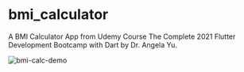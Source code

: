 # bmi_calculator

A BMI Calculator App from Udemy Course The Complete 2021 Flutter Development Bootcamp with Dart by Dr. Angela Yu.

![bmi-calc-demo](https://user-images.githubusercontent.com/88434271/181771364-e8a04ee5-053e-4622-9b6d-92b5b304a87c.gif)

